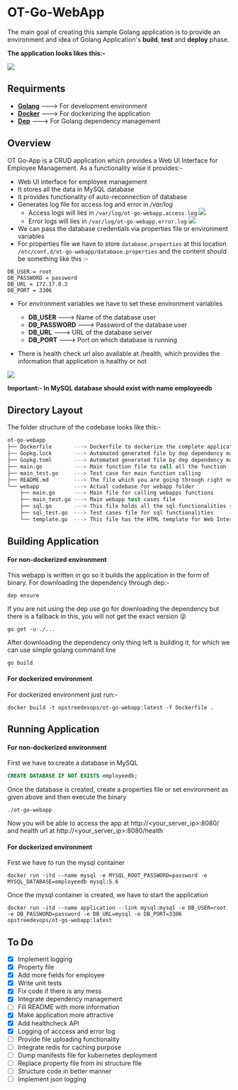 # OT-Go-WebApp

The main goal of creating this sample Golang application is to provide an environment and idea of Golang Application's **build**, **test** and **deploy** phase.

**The application looks likes this:-**

![](./img/app.png)

## Requirments

- **[Golang](https://golang.org/)** ---> For development environment
- **[Docker](https://www.docker.com/)** ---> For dockerizing the application
- **[Dep](https://github.com/golang/dep)** ---> For Golang dependency management

## Overview

OT Go-App is a CRUD application which provides a Web UI Interface for Employee Management. As a functionality wise it provides:- 

- Web UI interface for employee management
- It stores all the data in MySQL database
- It provides functionality of auto-reconnection of database
- Generates log file for access log and error in */var/log*
    - Access logs will lies in `/var/log/ot-go-webapp.access.log`
![](./img/access_log.png)
    - Error logs will lies in `/var/log/ot-go-webapp.error.log`
![](./img/error_log.png)
- We can pass the database credentials via properties file or environment variables
- For properties file we have to store `database.properties` at this location `/etc/conf.d/ot-go-webapp/database.properties` and the content should be something like this :-

```properties
DB_USER = root
DB_PASSWORD = password
DB_URL = 172.17.0.3
DB_PORT = 3306
```

- For environment variables we have to set these environment variables
    - **DB_USER** ---> Name of the database user
    - **DB_PASSWORD** ---> Password of the database user
    - **DB_URL** ---> URL of the database server
    - **DB_PORT** ---> Port on which database is running

- There is health check url also available at /health, which provides the information that application is healthy or not

![](./img/healthcheck.png)

**Important:- In MySQL database should exist with name employeedb**

## Directory Layout

The folder structure of the codebase looks like this:-

```s
ot-go-webapp
├── Dockerfile       ---> Dockerfile to dockerize the complete application
├── Gopkg.lock       ---> Automated generated file by dep dependency manager
├── Gopkg.toml       ---> Automated generated file by dep dependency manager
├── main.go          ---> Main function file to call all the function
├── main_test.go     ---> Test case for main function calling
├── README.md        ---> The file which you are going through right now
└── webapp           ---> Actual codebase for webapp folder
    ├── main.go      ---> Main file for calling webapps functions
    ├── main_test.go ---> Main webapp test cases file
    ├── sql.go       ---> This file holds all the sql functionalities related stuff
    ├── sql_test.go  ---> Test cases file for sql functionalities
    └── template.go  ---> This file has the HTML template for Web Interface
```

## Building Application

#### For non-dockerized environment
This webapp is written in go so it builds the application in the form of binary. For downloading the dependency through dep:-

```shell
dep ensure
```

If you are not using the dep use go for downloading the dependency but there is a fallback in this, you will not get the exact version :stuck_out_tongue_winking_eye:

```shell
go get -u ./...
```

After downloading the dependency only thing left is building it, for which we can use simple golang command line

```shell
go build
```

#### For dockerized environment

For dockerized environment just run:-

```shell
docker build -t opstreedevops/ot-go-webapp:latest -f Dockerfile .
```

## Running Application

#### For non-dockerized environment

First we have to create a database in MySQL

```sql
CREATE DATABASE IF NOT EXISTS employeedb;
```

Once the database is created, create a properties file or set environment as given above and then execute the binary

```shell
./ot-go-webapp
```

Now you will be able to access the app at http://<your_server_ip>:8080/ and health url at http://<your_server_ip>:8080/health

#### For dockerized environment

First we have to run the mysql container

```shell
docker run -itd --name mysql -e MYSQL_ROOT_PASSWORD=password -e MYSQL_DATABASE=employeedb mysql:5.6
```

Once the mysql container is created, we have to start the application

```shell
docker run -itd --name application --link mysql:mysql -e DB_USER=root -e DB_PASSWORD=password -e DB_URL=mysql -e DB_PORT=3306 opstreedevops/ot-go-webapp:latest
```

## To Do
- [X] Implement logging
- [X] Property file 
- [X] Add more fields for employee
- [X] Write unit tests
- [X] Fix code if there is any mess
- [X] Integrate dependency management
- [ ] Fill README with more information
- [X] Make application more attractive
- [X] Add healthcheck API
- [X] Logging of acccess and error log
- [ ] Provide file uploading functionality
- [ ] Integrate redis for caching purpose
- [ ] Dump manifests file for kubernetes deployment
- [ ] Replace property file from ini structure file
- [ ] Structure code in better manner
- [ ] Implement json logging
